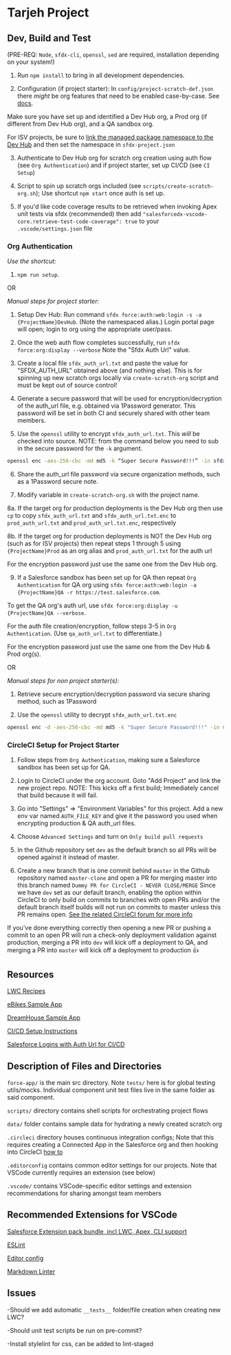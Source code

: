 # Tarjeh Project

## Dev, Build and Test

(PRE-REQ: `Node`, `sfdx-cli`, `openssl`, `sed` are required, installation depending on your system!)

1. Run `npm install` to bring in all development dependencies.

2. Configuration (if project starter):
   In `config/project-scratch-def.json` there _might_ be org features that need to be enabled case-by-case. See [docs](https://developer.salesforce.com/docs/atlas.en-us.sfdx_dev.meta/sfdx_dev/sfdx_dev_scratch_orgs_def_file.htm).

Make sure you have set up and identified a Dev Hub org, a Prod org (if different from Dev Hub org), and a QA sandbox org.

For ISV projects, be sure to [link the managed package namespace to the Dev Hub](https://developer.salesforce.com/docs/atlas.en-us.sfdx_dev.meta/sfdx_dev/sfdx_dev_reg_namespace.htm) and then set the namespace in `sfdx-project.json`

3. Authenticate to Dev Hub org for scratch org creation using auth flow
   (see `Org Authentication`) and if project starter, set up CI/CD (see `CI Setup`)

4. Script to spin up scratch orgs included (see `scripts/create-scratch-org.sh`); Use shortcut `npm start` once auth is set up.

5. If you'd like code coverage results to be retrieved when invoking Apex unit tests via sfdx (recommended) then add `"salesforcedx-vscode-core.retrieve-test-code-coverage": true` to your `.vscode/settings.json` file

### Org Authentication

_Use the shortcut:_

1. `npm run setup`.

OR

_Manual steps for project starter:_

1. Setup Dev Hub:
   Run command `sfdx force:auth:web:login -s -a {ProjectName}DevHub`. (Note the namespaced alias.)
   Login portal page will open; login to org using the appropriate user/pass.

2. Once the web auth flow completes successfully, run `sfdx force:org:display --verbose`
   Note the "Sfdx Auth Url" value.

3. Create a local file `sfdx_auth_url.txt` and paste the value for "SFDX_AUTH_URL" obtained above (and nothing else).
   This is for spinning up new scratch orgs locally via `create-scratch-org` script and must be kept out of source control!

4. Generate a secure password that will be used for encryption/decryption of the auth_url file, e.g. obtained via 1Password generator.
   This password will be set in both CI and securely shared with other team members.

5. Use the `openssl` utility to encrypt `sfdx_auth_url.txt`. This _will_ be checked into source.
   NOTE: from the command below you need to sub in the secure password for the `-k` argument.

```bash
openssl enc -aes-256-cbc -md md5 -k “Super Secure Password!!!” -in sfdx_auth_url.txt -out sfdx_auth_url.txt.enc
```

6. Share the auth_url file password via secure organization methods, such as a 1Password secure note.

7. Modify variable in `create-scratch-org.sh` with the project name.

8a. If the target org for production deployments is the Dev Hub org then use `cp` to copy `sfdx_auth_url.txt` and `sfdx_auth_url.txt.enc` to `prod_auth_url.txt` and `prod_auth_url.txt.enc`, respectively

8b. If the target org for production deployments is NOT the Dev Hub org (such as for ISV projects) then repeat steps 1 through 5 using `{ProjectName}Prod` as an org alias and `prod_auth_url.txt` for the auth url

For the encryption password just use the same one from the Dev Hub org.

9. If a Salesforce sandbox has been set up for QA then repeat `Org Authentication` for QA org using `sfdx force:auth:web:login -a {ProjectName}QA -r https://test.salesforce.com`.

To get the QA org's auth url, use `sfdx force:org:display -u {ProjectName}QA --verbose`.

For the auth file creation/encryption, follow steps 3-5 in `Org Authentication`. (Use `qa_auth_url.txt` to differentiate.)

For the encryption password just use the same one from the Dev Hub & Prod org(s).

OR

_Manual steps for non project starter(s):_

1. Retrieve secure encryption/decryption password via secure sharing method, such as 1Password

2. Use the `openssl` utility to decrypt `sfdx_auth_url.txt.enc`

```bash
openssl enc -d -aes-256-cbc -md md5 -k "Super Secure Password!!!" -in sfdx_auth_url.txt.enc -out sfdx_auth_url.txt
```

### CircleCI Setup for Project Starter

1. Follow steps from `Org Authentication`, making sure a Salesforce sandbox has been set up for QA.

2. Login to CircleCI under the org account. Goto "Add Project" and link the new project repo.
   NOTE: This kicks off a first build; Immediately cancel that build because it will fail.

3. Go into "Settings" => "Environment Variables" for this project.
   Add a new env var named `AUTH_FILE_KEY` and give it the password you used when encrypting production & QA auth_url files.

4. Choose `Advanced Settings` and turn on `Only build pull requests`

5. In the Github repository set `dev` as the default branch so all PRs will be opened against it instead of master.

6. Create a new branch that is one commit behind `master` in the Github repository named `master-clone` and open a PR for merging master into this branch named `Dummy PR for CircleCI - NEVER CLOSE/MERGE` Since we have `dev` set as our default branch, enabling the option within CircleCI to only build on commits to branches with open PRs and/or the default branch itself builds will not run on commits to master unless this PR remains open. [See the related CircleCI forum for more info](https://discuss.circleci.com/t/option-to-enable-build-on-several-default-branches/13543)

If you've done everything correctly then opening a new PR or pushing a commit to an open PR will run a check-only deployment validation against production, merging a PR into `dev` will kick off a deployment to QA, and merging a PR into `master` will kick off a deployment to production :+1:

## Resources

[LWC Recipes](https://github.com/trailheadapps/lwc-recipes)

[eBikes Sample App](https://github.com/trailheadapps/ebikes-lwc)

[DreamHouse Sample App](https://github.com/dreamhouseapp/dreamhouse-lwc)

[CI/CD Setup Instructions](https://mickwheelz.net/index.php/2018/10/03/continuous-integration-with-github-sfdx-and-circleci-easier-than-you-think/)

[Salesforce Logins with Auth Url for CI/CD](http://www.crmscience.com/single-post/2018/01/22/Salesforce-Logins-for-Continuous-Integration-and-Delivery)

## Description of Files and Directories

`force-app/` is the main src directory. Note `tests/` here is for global testing utils/mocks. Individual component unit test files live in the same folder as said component.

`scripts/` directory contains shell scripts for orchestrating project flows

`data/` folder contains sample data for hydrating a newly created scratch org

`.circleci` directory houses continuous integration configs; Note that this requires creating a Connected App in the Salesforce org and then hooking into CircleCI [how to](https://docs.google.com/document/d/1deSus_938pt4832rDeND51ppnOgKNZxM-dFIyZJJUsw/edit?usp=sharing)

`.editorconfig` contains common editor settings for our projects. Note that VSCode currently requires an extension (see below)

`.vscode/` contains VSCode-specific editor settings and extension recommendations for sharing amongst team members

## Recommended Extensions for VSCode

[Salesforce Extension pack bundle, incl LWC, Apex, CLI support](https://marketplace.visualstudio.com/items?itemName=salesforce.salesforcedx-vscode)

[ESLint](https://marketplace.visualstudio.com/items?itemName=dbaeumer.vscode-eslint)

[Editor config](https://marketplace.visualstudio.com/items?itemName=EditorConfig.EditorConfig)

[Markdown Linter](https://marketplace.visualstudio.com/items?itemName=DavidAnson.vscode-markdownlint)

## Issues

-Should we add automatic `__tests__` folder/file creation when creating new LWC?

-Should unit test scripts be run on pre-commit?

-Install stylelint for css, can be added to lint-staged
